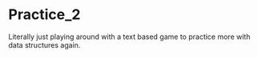 # Practice_2

Literally just playing around with a text based game to practice more with data structures again.
